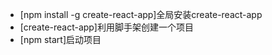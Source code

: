- [npm install -g create-react-app]全局安装create-react-app
- [create-react-app]利用脚手架创建一个项目
- [npm start]启动项目
